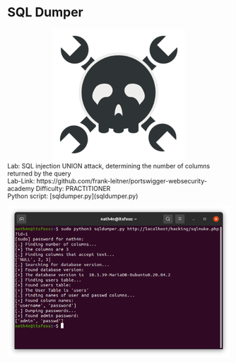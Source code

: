 # SQL Dumper
<center>
<img src="./img/hackaday-security.png" alt="image-logo" width="300"/>
</center>
Lab: SQL injection UNION attack, determining the number of columns returned by the query</br>
Lab-Link: https://github.com/frank-leitner/portswigger-websecurity-academy
Difficulty: PRACTITIONER</br>  
Python script: [sqldumper.py](sqldumper.py)</br>

![Attacking successful](img/screenshot.png)
